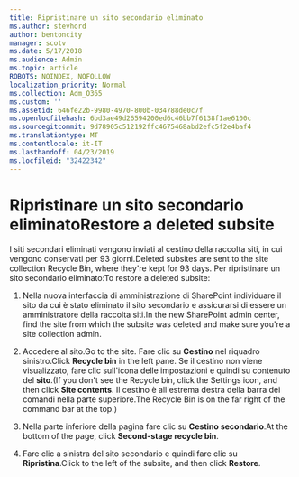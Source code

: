 ```yaml
---
title: Ripristinare un sito secondario eliminato
ms.author: stevhord
author: bentoncity
manager: scotv
ms.date: 5/17/2018
ms.audience: Admin
ms.topic: article
ROBOTS: NOINDEX, NOFOLLOW
localization_priority: Normal
ms.collection: Adm_O365
ms.custom: ''
ms.assetid: 646fe22b-9980-4970-800b-034788de0c7f
ms.openlocfilehash: 6bd3ae49d26594200ed6c46bb7f6138f1ae6100c
ms.sourcegitcommit: 9d78905c512192ffc4675468abd2efc5f2e4baf4
ms.translationtype: MT
ms.contentlocale: it-IT
ms.lasthandoff: 04/23/2019
ms.locfileid: "32422342"
---
```

# <a name="restore-a-deleted-subsite"></a><span data-ttu-id="d0d84-102">Ripristinare un sito secondario eliminato</span><span class="sxs-lookup"><span data-stu-id="d0d84-102">Restore a deleted subsite</span></span>

<span data-ttu-id="d0d84-103">I siti secondari eliminati vengono inviati al cestino della raccolta siti, in cui vengono conservati per 93 giorni.</span><span class="sxs-lookup"><span data-stu-id="d0d84-103">Deleted subsites are sent to the site collection Recycle Bin, where they're kept for 93 days.</span></span> <span data-ttu-id="d0d84-104">Per ripristinare un sito secondario eliminato:</span><span class="sxs-lookup"><span data-stu-id="d0d84-104">To restore a deleted subsite:</span></span>
  
1. <span data-ttu-id="d0d84-105">Nella nuova interfaccia di amministrazione di SharePoint individuare il sito da cui è stato eliminato il sito secondario e assicurarsi di essere un amministratore della raccolta siti.</span><span class="sxs-lookup"><span data-stu-id="d0d84-105">In the new SharePoint admin center, find the site from which the subsite was deleted and make sure you're a site collection admin.</span></span> 
    
2. <span data-ttu-id="d0d84-106">Accedere al sito.</span><span class="sxs-lookup"><span data-stu-id="d0d84-106">Go to the site.</span></span> <span data-ttu-id="d0d84-107">Fare clic su **Cestino** nel riquadro sinistro.</span><span class="sxs-lookup"><span data-stu-id="d0d84-107">Click **Recycle bin** in the left pane.</span></span> <span data-ttu-id="d0d84-108">Se il cestino non viene visualizzato, fare clic sull'icona delle impostazioni e quindi su contenuto del **sito**.</span><span class="sxs-lookup"><span data-stu-id="d0d84-108">(If you don't see the Recycle bin, click the Settings icon, and then click **Site contents**.</span></span> <span data-ttu-id="d0d84-109">Il cestino è all'estrema destra della barra dei comandi nella parte superiore.</span><span class="sxs-lookup"><span data-stu-id="d0d84-109">The Recycle Bin is on the far right of the command bar at the top.)</span></span>
    
3. <span data-ttu-id="d0d84-110">Nella parte inferiore della pagina fare clic su **Cestino secondario**.</span><span class="sxs-lookup"><span data-stu-id="d0d84-110">At the bottom of the page, click **Second-stage recycle bin**.</span></span>
    
4. <span data-ttu-id="d0d84-111">Fare clic a sinistra del sito secondario e quindi fare clic su **Ripristina**.</span><span class="sxs-lookup"><span data-stu-id="d0d84-111">Click to the left of the subsite, and then click **Restore**.</span></span>
    

